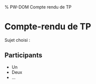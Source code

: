 % PW-DOM  Compte rendu de TP

# Compte-rendu de TP

Sujet choisi : 

## Participants 

* Un
* Deux
* ...


